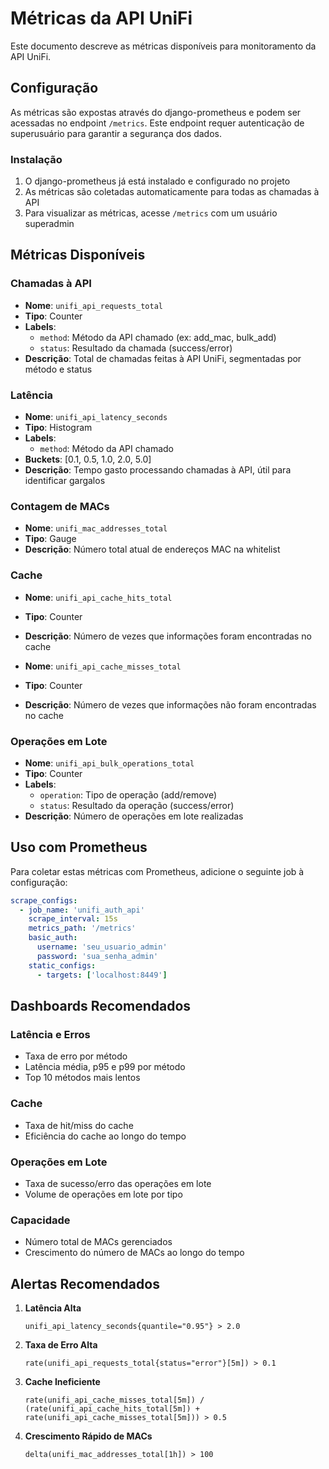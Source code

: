 # Métricas da API UniFi

Este documento descreve as métricas disponíveis para monitoramento da API UniFi.

## Configuração

As métricas são expostas através do django-prometheus e podem ser acessadas no endpoint `/metrics`. Este endpoint requer autenticação de superusuário para garantir a segurança dos dados.

### Instalação

1. O django-prometheus já está instalado e configurado no projeto
2. As métricas são coletadas automaticamente para todas as chamadas à API
3. Para visualizar as métricas, acesse `/metrics` com um usuário superadmin

## Métricas Disponíveis

### Chamadas à API

- **Nome**: `unifi_api_requests_total`
- **Tipo**: Counter
- **Labels**: 
  - `method`: Método da API chamado (ex: add_mac, bulk_add)
  - `status`: Resultado da chamada (success/error)
- **Descrição**: Total de chamadas feitas à API UniFi, segmentadas por método e status

### Latência

- **Nome**: `unifi_api_latency_seconds`
- **Tipo**: Histogram
- **Labels**:
  - `method`: Método da API chamado
- **Buckets**: [0.1, 0.5, 1.0, 2.0, 5.0]
- **Descrição**: Tempo gasto processando chamadas à API, útil para identificar gargalos

### Contagem de MACs

- **Nome**: `unifi_mac_addresses_total`
- **Tipo**: Gauge
- **Descrição**: Número total atual de endereços MAC na whitelist

### Cache

- **Nome**: `unifi_api_cache_hits_total`
- **Tipo**: Counter
- **Descrição**: Número de vezes que informações foram encontradas no cache

- **Nome**: `unifi_api_cache_misses_total`
- **Tipo**: Counter
- **Descrição**: Número de vezes que informações não foram encontradas no cache

### Operações em Lote

- **Nome**: `unifi_api_bulk_operations_total`
- **Tipo**: Counter
- **Labels**:
  - `operation`: Tipo de operação (add/remove)
  - `status`: Resultado da operação (success/error)
- **Descrição**: Número de operações em lote realizadas

## Uso com Prometheus

Para coletar estas métricas com Prometheus, adicione o seguinte job à configuração:

```yaml
scrape_configs:
  - job_name: 'unifi_auth_api'
    scrape_interval: 15s
    metrics_path: '/metrics'
    basic_auth:
      username: 'seu_usuario_admin'
      password: 'sua_senha_admin'
    static_configs:
      - targets: ['localhost:8449']
```

## Dashboards Recomendados

### Latência e Erros
- Taxa de erro por método
- Latência média, p95 e p99 por método
- Top 10 métodos mais lentos

### Cache
- Taxa de hit/miss do cache
- Eficiência do cache ao longo do tempo

### Operações em Lote
- Taxa de sucesso/erro das operações em lote
- Volume de operações em lote por tipo

### Capacidade
- Número total de MACs gerenciados
- Crescimento do número de MACs ao longo do tempo

## Alertas Recomendados

1. **Latência Alta**
   ```
   unifi_api_latency_seconds{quantile="0.95"} > 2.0
   ```

2. **Taxa de Erro Alta**
   ```
   rate(unifi_api_requests_total{status="error"}[5m]) > 0.1
   ```

3. **Cache Ineficiente**
   ```
   rate(unifi_api_cache_misses_total[5m]) / 
   (rate(unifi_api_cache_hits_total[5m]) + rate(unifi_api_cache_misses_total[5m])) > 0.5
   ```

4. **Crescimento Rápido de MACs**
   ```
   delta(unifi_mac_addresses_total[1h]) > 100
   ```
